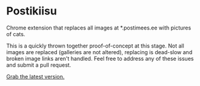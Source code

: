# Postikiisu
Chrome extension that replaces all images at *.postimees.ee with pictures of cats.

This is a quickly thrown together proof-of-concept at this stage. Not all images are replaced (galleries are not altered), replacing is dead-slow and broken image links aren't handled. Feel free to address any of these issues and submit a pull request.

[Grab the latest version.](https://chrome.google.com/webstore/detail/postikass/jlfjfgfbldenpfimdbhaeoggkiccogbn)
